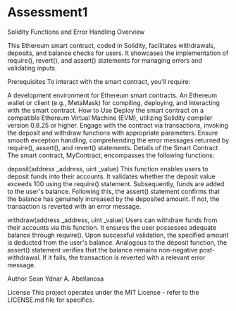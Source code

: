 # Assessment1

Solidity Functions and Error Handling
Overview

This Ethereum smart contract, coded in Solidity, facilitates withdrawals, deposits, and balance checks for users. It showcases the implementation of require(), revert(), and assert() statements for managing errors and validating inputs.

Prerequisites
To interact with the smart contract, you'll require:

A development environment for Ethereum smart contracts.
An Ethereum wallet or client (e.g., MetaMask) for compiling, deploying, and interacting with the smart contract.
How to Use
Deploy the smart contract on a compatible Ethereum Virtual Machine (EVM), utilizing Solidity compiler version 0.8.25 or higher.
Engage with the contract via transactions, invoking the deposit and withdraw functions with appropriate parameters.
Ensure smooth exception handling, comprehending the error messages returned by require(), assert(), and revert() statements.
Details of the Smart Contract
The smart contract, MyContract, encompasses the following functions:

deposit(address _address, uint _value)
This function enables users to deposit funds into their accounts. It validates whether the deposit value exceeds 100 using the require() statement. Subsequently, funds are added to the user's balance. Following this, the assert() statement confirms that the balance has genuinely increased by the deposited amount. If not, the transaction is reverted with an error message.

withdraw(address _address, uint _value)
Users can withdraw funds from their accounts via this function. It ensures the user possesses adequate balance through require(). Upon successful validation, the specified amount is deducted from the user's balance. Analogous to the deposit function, the assert() statement verifies that the balance remains non-negative post-withdrawal. If it fails, the transaction is reverted with a relevant error message.

Author
Sean Ydnar A. Abellanosa

License
This project operates under the MIT License - refer to the LICENSE.md file for specifics.
